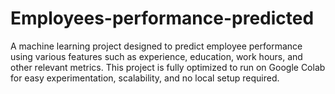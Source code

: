 # Employees-performance-predicted
A machine learning project designed to predict employee performance using various features such as experience, education, work hours, and other relevant metrics. This project is fully optimized to run on Google Colab for easy experimentation, scalability, and no local setup required.
